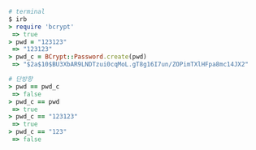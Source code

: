 [안전한 패스워드 저장 BCrypt]: https://d2.naver.com/helloworld/318732



```ruby
# terminal
$ irb
> require 'bcrypt'
 => true 
> pwd = "123123"
 => "123123" 
> pwd_c = BCrypt::Password.create(pwd)
 => "$2a$10$BU3XbAR9LNDTzui0cqMoL.gT8g16I7un/ZOPimTXlHFpa8mc14JX2" 

# 단방향
> pwd == pwd_c
 => false 
> pwd_c == pwd
 => true 
> pwd_c == "123123"
 => true 
> pwd_c == "123"
 => false 
```

